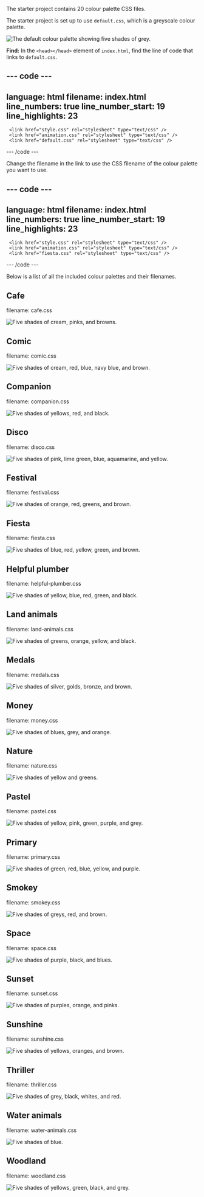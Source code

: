 The starter project contains 20 colour palette CSS files.

The starter project is set up to use `default.css`, which is a greyscale colour palette.

![The default colour palette showing five shades of grey.](images/greyscale.png)

**Find:** In the `<head></head>` element of `index.html`, find the line of code that links to `default.css`.

## --- code ---

language: html
filename: index.html
line_numbers: true
line_number_start: 19
line_highlights: 23
--------------------------------------------------------

 <!-- Include CSS style file -->

```
 <link href="style.css" rel="stylesheet" type="text/css" /> 
 <link href="animation.css" rel="stylesheet" type="text/css" /> 
 <link href="default.css" rel="stylesheet" type="text/css" /> 
```

  

\--- /code ---

Change the filename in the link to use the CSS filename of the colour palette you want to use.

## --- code ---

language: html
filename: index.html
line_numbers: true
line_number_start: 19
line_highlights: 23
--------------------------------------------------------

 <!-- Include CSS style file -->

```
 <link href="style.css" rel="stylesheet" type="text/css" /> 
 <link href="animation.css" rel="stylesheet" type="text/css" /> 
 <link href="fiesta.css" rel="stylesheet" type="text/css" /> 
```

  

\--- /code ---

Below is a list of all the included colour palettes and their filenames.

## Cafe

filename: cafe.css

![Five shades of cream, pinks, and browns.](images/cafe.png)

## Comic

filename: comic.css

![Five shades of cream, red, blue, navy blue, and brown.](images/comic.png)

## Companion

filename: companion.css

![Five shades of yellows, red, and black.](images/companion.png)

## Disco

filename: disco.css

![Five shades of pink, lime green, blue, aquamarine, and yellow.](images/disco.png)

## Festival

filename: festival.css

![Five shades of orange, red, greens, and brown.](images/festival.png)

## Fiesta

filename: fiesta.css

![Five shades of blue, red, yellow, green, and brown.](images/fiesta.png)

## Helpful plumber

filename: helpful-plumber.css

![Five shades of yellow, blue, red, green, and black.](images/helpful-plumber.png)

## Land animals

filename: land-animals.css

![Five shades of greens, orange, yellow, and black.](images/land-animals.png)

## Medals

filename: medals.css

![Five shades of silver, golds, bronze, and brown.](images/medals.png)

## Money

filename: money.css

![Five shades of blues, grey, and orange.](images/money.png)

## Nature

filename: nature.css

![Five shades of yellow and greens.](images/nature.png)

## Pastel

filename: pastel.css

![Five shades of yellow, pink, green, purple, and grey.](images/pastel.png)

## Primary

filename: primary.css

![Five shades of green, red, blue, yellow, and purple.](images/primary.png)

## Smokey

filename: smokey.css

![Five shades of greys, red, and brown.](images/smokey.png)

## Space

filename: space.css

![Five shades of purple, black, and blues.](images/space.png)

## Sunset

filename: sunset.css

![Five shades of purples, orange, and pinks.](images/sunset.png)

## Sunshine

filename: sunshine.css

![Five shades of yellows, oranges, and brown.](images/sunshine.png)

## Thriller

filename: thriller.css

![Five shades of grey, black, whites, and red.](images/thriller.png)

## Water animals

filename: water-animals.css

![Five shades of blue. ](images/water-animals.png)

## Woodland

filename: woodland.css

![Five shades of yellows, green, black, and grey.](images/woodland.png)

